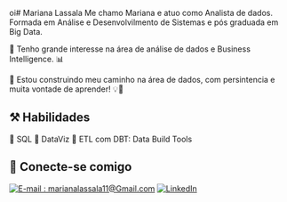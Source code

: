 oi# Mariana Lassala
Me chamo Mariana e atuo como Analista de dados. Formada em Análise e Desenvolvilmento de Sistemas e pós graduada em Big Data.

🔹 Tenho grande interesse na área de análise de dados e Business Intelligence. 📊

🔹 Estou construindo meu caminho na área de dados, com persintencia e muita vontade de aprender! 💡🧠


## ⚒️ Habilidades 
🔹 SQL
🔹 DataViz
🔹 ETL com DBT: Data Build Tools


## 📲 Conecte-se comigo
[![E-mail : marianalassala11@Gmail.com](https://img.shields.io/badge/-Email-000?style=for-the-badge&logo=microsoft-outlook&logoColor=E94D5F)](marianalassala11@gmail.com) 
[![LinkedIn](https://img.shields.io/badge/-LinkedIn-000?style=for-the-badge&logo=linkedin&logoColor=30A3DC)](https://www.linkedin.com/in/mariana-silva-lassala)
